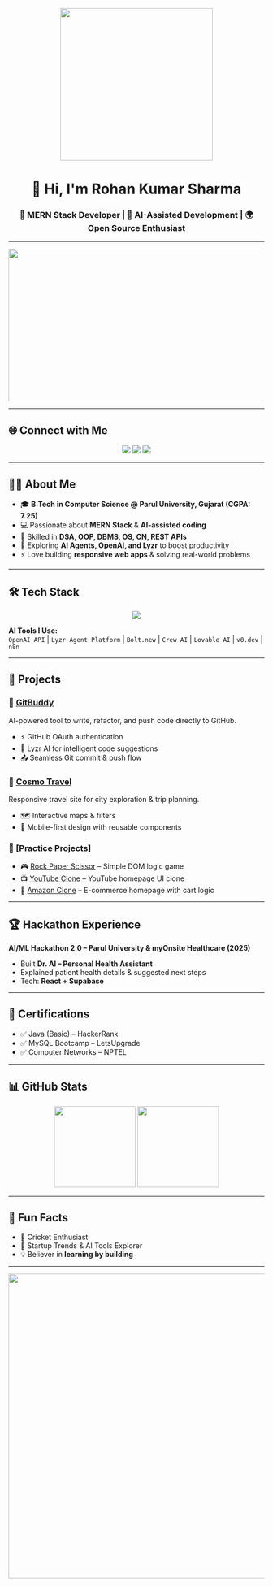 <!-- Animated Programmer Banner -->
<p align="center">
  <img src="https://raw.githubusercontent.com/rajput2107/rajput2107/master/Assets/Developer.gif" width="300"/>
</p>

<h1 align="center">👋 Hi, I'm Rohan Kumar Sharma</h1>
<h3 align="center">🚀 MERN Stack Developer | 🤖 AI-Assisted Development | 🌍 Open Source Enthusiast</h3>

---

<!-- Matrix Animation -->
<p align="center">
  <img src="https://i.giphy.com/media/eCqFYAVjjDksg/giphy.gif" width="600" height="300" />
</p>

---

## 🌐 Connect with Me  
<p align="center">
  <a href="https://www.linkedin.com/in/rohan-kumar-sharma-a70567201/"><img src="https://img.shields.io/badge/LinkedIn-Connect-blue?style=for-the-badge&logo=linkedin"/></a>
  <a href="https://github.com/Rohan1030"><img src="https://img.shields.io/badge/GitHub-Follow-black?style=for-the-badge&logo=github"/></a>
  <a href="https://leetcode.com/u/Rohan1030/"><img src="https://img.shields.io/badge/LeetCode-Profile-yellow?style=for-the-badge&logo=leetcode"/></a>
</p>

---

## 👨‍🎓 About Me  
- 🎓 **B.Tech in Computer Science @ Parul University, Gujarat (CGPA: 7.25)**  
- 💻 Passionate about **MERN Stack** & **AI-assisted coding**  
- 🧠 Skilled in **DSA, OOP, DBMS, OS, CN, REST APIs**  
- 🔬 Exploring **AI Agents, OpenAI, and Lyzr** to boost productivity  
- ⚡ Love building **responsive web apps** & solving real-world problems  

---

## 🛠️ Tech Stack  

<p align="center">
  <img src="https://skillicons.dev/icons?i=java,javascript,sql,html,css,tailwind,react,nodejs,express,mongodb,mysql,supabase,git,github,vscode,postman,figma,netlify&theme=dark" />
</p>

**AI Tools I Use:**  
`OpenAI API` | `Lyzr Agent Platform` | `Bolt.new` | `Crew AI` | `Lovable AI` | `v0.dev` | `n8n`  

---

## 🚀 Projects  

### 🔹 [GitBuddy](https://github.com/Rohan1030/GitBuddy)  
AI-powered tool to write, refactor, and push code directly to GitHub.  
- ⚡ GitHub OAuth authentication  
- 🤖 Lyzr AI for intelligent code suggestions  
- 📤 Seamless Git commit & push flow  

### 🔹 [Cosmo Travel](https://cosmo-travel-hub.netlify.app)  
Responsive travel site for city exploration & trip planning.  
- 🗺️ Interactive maps & filters  
- 📱 Mobile-first design with reusable components  

### 🔹 [Practice Projects]  
- 🎮 [Rock Paper Scissor](http://rock-paper-gamee.netlify.app) – Simple DOM logic game  
- 📺 [YouTube Clone](http://youtuberohan.netlify.app) – YouTube homepage UI clone  
- 🛒 [Amazon Clone](https://amazon-ecommerce54.netlify.app) – E-commerce homepage with cart logic  

---

## 🏆 Hackathon Experience  

**AI/ML Hackathon 2.0 – Parul University & myOnsite Healthcare (2025)**  
- Built **Dr. AI – Personal Health Assistant**  
- Explained patient health details & suggested next steps  
- Tech: **React + Supabase**  

---

## 📜 Certifications  
- ✅ Java (Basic) – HackerRank  
- ✅ MySQL Bootcamp – LetsUpgrade  
- ✅ Computer Networks – NPTEL  

---

## 📊 GitHub Stats  

<p align="center">
  <img src="https://github-readme-stats.vercel.app/api?username=Rohan1030&show_icons=true&theme=tokyonight" height="160"/>
  <img src="https://github-readme-streak-stats.herokuapp.com/?user=Rohan1030&theme=tokyonight" height="160"/>
</p>

---

## 🎯 Fun Facts  
- 🏏 Cricket Enthusiast  
- 🚀 Startup Trends & AI Tools Explorer  
- 💡 Believer in **learning by building**  

---

<!-- Cool Coding Animation -->
<p align="center">
  <img src="https://i.giphy.com/media/3o7aD2saalBwwftBIY/giphy.gif" width="600"/>
</p>
